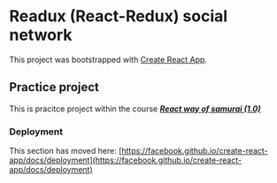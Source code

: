 # Readux (React-Redux) social network

This project was bootstrapped with [Create React App](https://github.com/facebook/create-react-app).

## Practice project

This is pracitce project within the course **_[React way of samurai (1.0)](https://www.youtube.com/watch?v=gb7gMluAeao&list=PLcvhF2Wqh7DNVy1OCUpG3i5lyxyBWhGZ8)_**

### Deployment

This section has moved here: [https://facebook.github.io/create-react-app/docs/deployment](https://facebook.github.io/create-react-app/docs/deployment)
